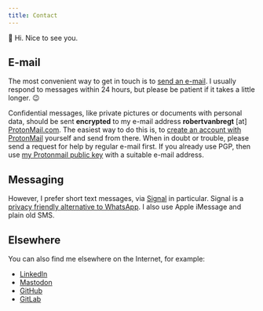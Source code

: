 ```yaml
---
title: Contact
---
```

:wave: Hi. Nice to see you.

## E-mail

The most convenient way to get in touch is to [send an e-mail](mailto:contact.rjib@vanbregt.eu?subject=Hey).
I usually respond to messages within 24 hours, but please be patient if it takes a little longer. :wink:

Confidential messages, like private pictures or documents with personal data, should be sent **encrypted** to my e-mail address **robertvanbregt** [at] [ProtonMail.com](https://protonmail.com/).
The easiest way to do this is, to [create an account with ProtonMail](https://protonmail.com/signup) yourself and send from there.
When in doubt or trouble, please send a request for help by regular e-mail first.
If you already use PGP, then use [my Protonmail public key](/key.asc) with a suitable e-mail address.

## Messaging

However, I prefer short text messages, via [Signal](https://signal.org/nl/) in particular. Signal is a [privacy friendly alternative to WhatsApp](https://www.fixjeprivacy.nl/tip/ruil-whatsapp-in-voor-een-privacyvriendelijk-alternatief/).
I also use Apple iMessage and plain old SMS.

## Elsewhere

You can also find me elsewhere on the Internet, for example:

- [LinkedIn](https://www.linkedin.com/in/robertvanbregt/)
- [Mastodon](https://mastodon.social/@metbril)
- [GitHub](https://github.com/metbril/)
- [GitLab](https://gitlab.com/metbril/)
